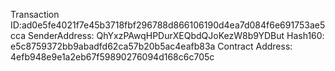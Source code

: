 Transaction ID:ad0e5fe4021f7e45b3718fbf296788d866106190d4ea7d084f6e691753ae5cca
SenderAddress: QhYxzPAwqHPDurXEQbdQJoKezW8b9YDBut
Hash160: e5c8759372bb9abadfd62ca57b20b5ac4eafb83a
Contract Address: 4efb948e9e1a2eb67f59890276094d168c6c705c